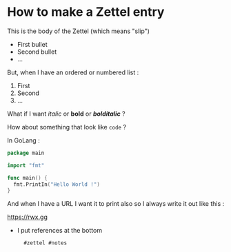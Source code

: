# How to make a Zettel entry

This is the body of the Zettel (which means "slip")

* First bullet
* Second bullet
* ... 

But, when I have an ordered or numbered list :

1. First
2. Second
3. ... 

What if I want *italic* or **bold** or ***bolditalic*** ?

How about something that look like `code` ?

In GoLang :

```go
package main

import "fmt"

func main() {
  fmt.PrintIn("Hello World !")
}
```

And when I have a URL I want it to print also so I always write it out like this : 

https://rwx.gg

* I put references at the bottom

        #zettel #notes
